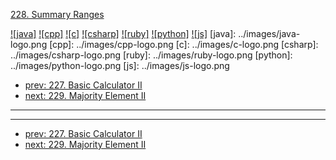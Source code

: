 [228. Summary Ranges](https://leetcode.com/problems/summary-ranges/)

[![java]](../java/228-summary-ranges.md)
[![cpp]](../cpp/228-summary-ranges.md)
[![c]](../c/228-summary-ranges.md)
[![csharp]](../csharp/228-summary-ranges.md)
[![ruby]](../ruby/228-summary-ranges.md)
[![python]](../python/228-summary-ranges.md)
[![js]](../js/228-summary-ranges.md)
[java]: ../images/java-logo.png
[cpp]: ../images/cpp-logo.png
[c]: ../images/c-logo.png
[csharp]: ../images/csharp-logo.png
[ruby]: ../images/ruby-logo.png
[python]: ../images/python-logo.png
[js]: ../images/js-logo.png

- [prev: 227. Basic Calculator II](227-basic-calculator-ii.md)
- [next: 229. Majority Element II](229-majority-element-ii.md)

---



---

- [prev: 227. Basic Calculator II](227-basic-calculator-ii.md)
- [next: 229. Majority Element II](229-majority-element-ii.md)
